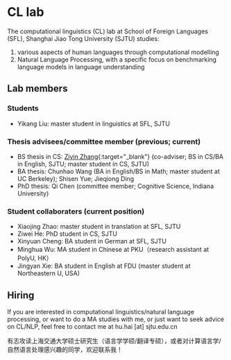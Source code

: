 # CL lab

The computational linguistics (CL) lab at School of Foreign Languages (SFL), Shanghai Jiao Tong University (SJTU)
studies:

1) various aspects of human languages through computational modelling 
2) Natural Language Processing, with a specific focus on benchmarking language models in language understanding


## Lab members 

### Students

- Yikang Liu: master student in linguistics at SFL, SJTU 

### Thesis advisees/committee member (previous; current)

- BS thesis in CS: [Ziyin Zhang](https://geralt-targaryen.github.io/){:target="_blank"} (co-adviser; BS in CS/BA in English, SJTU; master student in CS, SJTU)
- BA thesis: Chunhao Wang (BA in English/BS in Math; master student at UC Berkeley); Shisen Yue; Jieqiong Ding
- PhD thesis: Qi Chen (committee member; Cognitive Science, Indiana University)

### Student collaboraters (current position)

- Xiaojing Zhao: master student in translation at SFL, SJTU
- Ziwei He: PhD student in CS, SJTU
- Xinyuan Cheng: BA student in German at SFL, SJTU
- Minghua Wu: MA student in Chinese at PKU（research assistant at PolyU, HK）
- Jingyan Xie: BA student in English at FDU (master student at Northeastern U, USA)

## Hiring

If you are interested in computational linguistics/natural language processing, or want to do a MA studies with me, or just want to seek advice on CL/NLP, feel free to contact me at hu.hai [at] sjtu.edu.cn

有志攻读上海交通大学硕士研究生（语言学学硕/翻译专硕），或者对计算语言学/自然语言处理感兴趣的同学，欢迎联系我！

